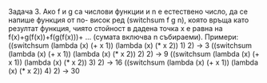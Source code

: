 Задача 3. Ако f и g са числови функции и n е естествено число, да се напише функция от по-
висок ред (switchsum f g n), която връща като резултат функция, чиято стойност в дадена
точка x е равна на f(x)+g(f(x))+f(g(f(x)))+ ... (сумата включва n събираеми).
Примери:
((switchsum (lambda (x) (+ x 1))
 (lambda (x) (* x 2)) 1) 2) → 3
((switchsum (lambda (x) (+ x 1))
 (lambda (x) (* x 2)) 2) 2) → 9
((switchsum (lambda (x) (+ x 1))
 (lambda (x) (* x 2)) 3) 2) → 16
((switchsum (lambda (x) (+ x 1))
 (lambda (x) (* x 2)) 4) 2) → 30
